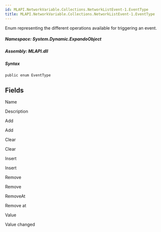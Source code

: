 ```yaml
---  
id: MLAPI.NetworkVariable.Collections.NetworkListEvent-1.EventType  
title: MLAPI.NetworkVariable.Collections.NetworkListEvent-1.EventType
---
```


<div class="markdown level0 summary">

Enum representing the different operations available for triggering an
event.

</div>

<div class="markdown level0 conceptual">

</div>

##### **Namespace**: System.Dynamic.ExpandoObject

##### **Assembly**: MLAPI.dll

##### Syntax

    public enum EventType

## Fields

Name

Description

Add

Add

Clear

Clear

Insert

Insert

Remove

Remove

RemoveAt

Remove at

Value

Value changed
